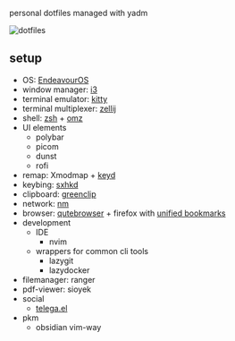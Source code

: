 personal dotfiles managed with yadm

![dotfiles](https://github.com/user-attachments/assets/a49711c1-0e2e-4777-a515-7cd4b300865b)

## setup

- OS: [EndeavourOS](https://endeavouros.com/)
- window manager: [i3](https://github.com/i3/i3)
- terminal emulator: [kitty](https://github.com/kovidgoyal/kitty)
- terminal multiplexer: [zellij](https://github.com/zellij-org/zellij)
- shell: [zsh](https://github.com/zsh-users/zsh) + [omz](https://github.com/ohmyzsh/ohmyzsh)
- UI elements
  - polybar
  - picom
  - dunst
  - rofi
- remap: Xmodmap + [keyd](https://github.com/rvaiya/keyd)
- keybing: [sxhkd](https://github.com/baskerville/sxhkd)
- clipboard: [greenclip](https://github.com/erebe/greenclip)
- network: [nm](https://github.com/NetworkManager/NetworkManager)
- browser: [qutebrowser](https://github.com/qutebrowser/qutebrowser) + firefox with [unified bookmarks](https://github.com/svonjoi/dotfiles/blob/dce250ec47d766fce422c7bacf0de55f1c909b11/.config/scripts/browser/rofi_bookmarks.py)
- development
  - IDE
    - nvim
  - wrappers for common cli tools
    - lazygit
    - lazydocker
- filemanager: ranger
- pdf-viewer: sioyek
- social
  - [telega.el](https://github.com/zevlg/telega.el)
- pkm
  - obsidian vim-way
